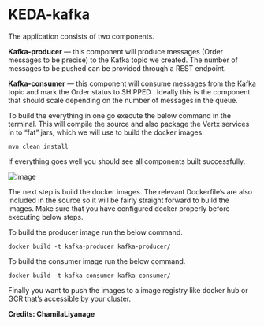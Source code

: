 # KEDA-kafka

The application consists of two components.

**Kafka-producer** — this component will produce messages (Order messages to be precise) to the Kafka topic we created. The number of messages to be pushed can be provided through a REST endpoint.

**Kafka-consumer** — this component will consume messages from the Kafka topic and mark the Order status to SHIPPED . Ideally this is the component that should scale depending on the number of messages in the queue.

To build the everything in one go execute the below command in the terminal. This will compile the source and also package the Vertx services in to “fat” jars, which we will use to build the docker images.

```mvn clean install```

If everything goes well you should see all components built successfully.

![image](https://user-images.githubusercontent.com/18220135/120936166-0ca7b680-c724-11eb-9aad-053a1c889232.png)

The next step is build the docker images. The relevant Dockerfile’s are also included in the source so it will be fairly straight forward to build the images.
Make sure that you have configured docker properly before executing below steps.

To build the producer image run the below command.

```docker build -t kafka-producer kafka-producer/```

To build the consumer image run the below command.

```docker build -t kafka-consumer kafka-consumer/```

Finally you want to push the images to a image registry like docker hub or GCR that’s accessible by your cluster.

**Credits: ChamilaLiyanage**
